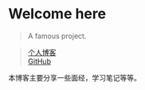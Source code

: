 # Welcome here

> A famous project.

> [个人博客](https://surzhang.github.io/)  
> [GitHub](https://github.com/surzhang)

本博客主要分享一些面经，学习笔记等等。
